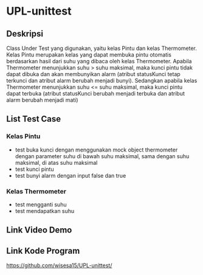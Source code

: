 # UPL-unittest
## Deskripsi
Class Under Test yang digunakan, yaitu kelas Pintu dan kelas Thermometer.
Kelas Pintu merupakan kelas yang dapat membuka pintu otomatis berdasarkan hasil dari suhu yang dibaca oleh kelas Thermometer.
Apabila Thermometer menunjukkan suhu > suhu maksimal, maka kunci pintu tidak dapat dibuka dan akan membunyikan alarm (atribut statusKunci tetap terkunci dan atribut alarm berubah menjadi bunyi). Sedangkan apabila kelas Thermometer menunjukkan suhu <= suhu maksimal, maka kunci pintu dapat terbuka (atribut statusKunci berubah menjadi terbuka dan atribut alarm berubah menjadi mati)

## List Test Case
### Kelas Pintu
- test buka kunci dengan menggunakan mock object thermometer dengan parameter suhu di bawah suhu maksimal, sama dengan suhu maksimal, di atas suhu maksimal
- test kunci pintu
- test bunyi alarm dengan input false dan true
### Kelas Thermometer
- test mengganti suhu
- test mendapatkan suhu

## Link Video Demo

## Link Kode Program
https://github.com/wisesa15/UPL-unittest/
